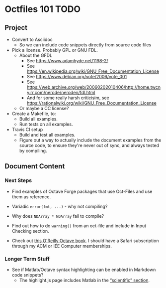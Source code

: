 Octfiles 101 TODO
=================

## Project

* Convert to Asciidoc
  * So we can include code snippets directly from source code files
* Pick a license. Probably GPL or GNU FDL.
  * About the GFDL
    * See <https://www.adamhyde.net/1198-2/>
    * See <https://en.wikipedia.org/wiki/GNU_Free_Documentation_License>
    * See <https://www.debian.org/vote/2006/vote_001>
    * See <https://web.archive.org/web/20060202010406/http://home.twcny.rr.com/nerode/neroden/fdl.html>
    * And for some really harsh criticisim, see <https://rationalwiki.org/wiki/GNU_Free_Documentation_License>
  * Or maybe a CC license?
* Create a Makefile, to:
  * Build all examples.
  * Run tests on all examples.
* Travis CI setup
  * Build and test all examples.
  * Figure out a way to actually include the document examples from the source code, to ensure they're never out of sync, and always tested by compiling.

## Document Content

### Next Steps

* Find examples of Octave Forge packages that use Oct-Files and use them as reference.
* Variadic `error(fmt, ...)` - why not compiling?
* Why does `NDArray * NDArray` fail to compile?
* Find out how to do `warning()` from an oct-file and include in Input Checking section.

* Check out [this O'Reilly Octave book](https://www.oreilly.com/library/view/gnu-octave/9781849513326/). I should have a Safari subscription through my ACM or IEE Computer memberships.

### Longer Term Stuff

* See if Matlab/Octave syntax highlighting can be enabled in Markdown code snippets?
  * The highlight.js page includes Matlab in the [“scientific” section](https://highlightjs.org/static/demo/).
